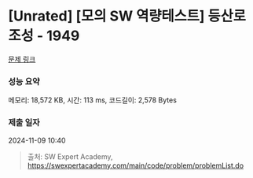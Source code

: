 # [Unrated] [모의 SW 역량테스트] 등산로 조성 - 1949 

[문제 링크](https://swexpertacademy.com/main/code/problem/problemDetail.do?contestProbId=AV5PoOKKAPIDFAUq) 

### 성능 요약

메모리: 18,572 KB, 시간: 113 ms, 코드길이: 2,578 Bytes

### 제출 일자

2024-11-09 10:40



> 출처: SW Expert Academy, https://swexpertacademy.com/main/code/problem/problemList.do